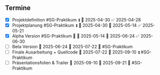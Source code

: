 ## Termine
- [x] Projektdefinition #SG-Praktikum ⏫ 📅 2025-04-30 ✅ 2025-04-28
- [x] Projektplanung #SG-Praktikum ⏫ 🛫 2025-04-30 📅 2025-05-14 ✅ 2025-05-21
- [x] Alpha Version #SG-Praktikum 🔼 🛫 2025-05-14 📅 2025-06-24 ✅ 2025-06-30
- [ ] Beta Version 🛫 2025-06-24 📅 2025-07-22 🔼  #SG-Praktikum 
- [ ] Finale Ausarbeitung + Quellcode 🛫 2025-07-22 📅 2025-09-10 ⏫  #SG-Praktikum 
- [ ] Präsentationsfolien & Trailer 🛫 2025-09-10 📅 2025-09-21 🔺  #SG-Praktikum 